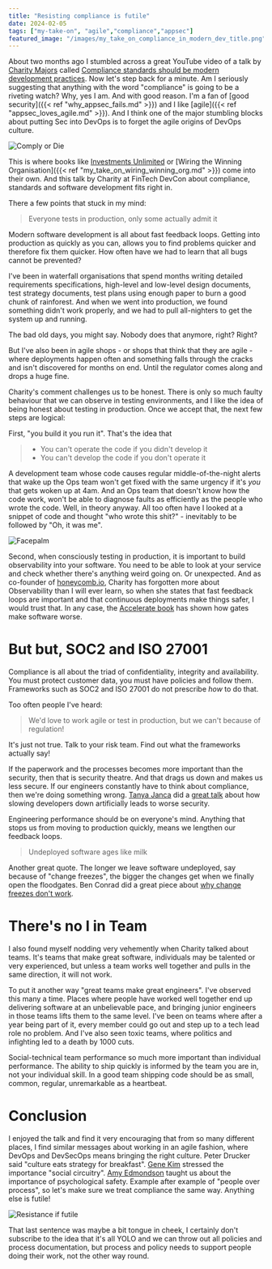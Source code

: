 ```yaml
---
title: "Resisting compliance is futile"
date: 2024-02-05
tags: ["my-take-on", "agile","compliance","appsec"]
featured_image: "/images/my_take_on_compliance_in_modern_dev_title.png"
---
```


About two months ago I stumbled across a great YouTube video of a talk by [Charity Majors](https://twitter.com/mipsytipsy) called
[Compliance standards should be modern development practices](https://www.youtube.com/watch?v=tuunGZ-4wPQ). Now let's
step back for a minute. Am I seriously suggesting that anything with the word "compliance" is going to be a riveting
watch? Why, yes I am. And with good reason. I'm a fan of [good security]({{< ref "why_appsec_fails.md" >}}) and I like
[agile]({{< ref "appsec_loves_agile.md" >}}). And I think one of the major stumbling blocks about putting Sec into DevOps is to
forget the agile origins of DevOps culture.

![Comply or Die](/images/my_take_on_compliance_in_modern_dev_comply_or_die.png)

This is where books like [Investments Unlimited](https://itrevolution.com/product/investments-unlimited/) or 
[Wiring the Winning Organisation]({{< ref "my_take_on_wiring_winning_org.md" >}}) come into their own. And this talk by
Charity at FinTech DevCon about compliance, standards and software development fits right in.

There a few points that stuck in my mind:

> Everyone tests in production, only some actually admit it

Modern software development is all about fast feedback loops. Getting into production as quickly as you can, allows you
to find problems quicker and therefore fix them quicker. How often have we had to learn that all bugs cannot be prevented?

I've been in waterfall organisations that spend months writing detailed requirements specifications, high-level and
low-level design documents, test strategy documents, test plans using enough paper to burn a good chunk of rainforest. 
And when we went into production, we found something didn't work properly, and we had to pull all-nighters to get the
system up and running.

The bad old days, you might say. Nobody does that anymore, right? Right?

But I've also been in agile shops - or shops that think that they are agile - where deployments happen often 
and something falls through the cracks and isn't discovered for months on end. Until the regulator comes along and
drops a huge fine.

Charity's comment challenges us to be honest. There is only so much faulty behaviour that we can observe in 
testing environments, and I like the idea of being honest about testing in production. Once we accept that, the next
few steps are logical:

First, "you build it you run it". That's the idea that

> * You can't operate the code if you didn't develop it
> * You can't develop the code if you don't operate it

A development team whose code causes regular middle-of-the-night alerts that wake up the Ops team won't get fixed with
the same urgency if it's *you* that gets woken up at 4am. And an Ops team that doesn't know how the code work, won't be
able to diagnose faults as efficiently as the people who wrote the code. Well, in theory anyway. All too often have I
looked at a snippet of code and thought "who wrote this shit?" - inevitably to be followed by "Oh, it was me".

![Facepalm](/images/my_take_on_compliance_in_modern_dev_facepalm.png)

Second, when consciously testing in production, it is important to build observability into your software. You need to be able
to look at your service and check whether there's anything weird going on. Or unexpected. And as co-founder of 
[honeycomb.io](https://honeycomb.io/), Charity has forgotten more about Observability than I will ever learn, so when 
she states that fast feedback loops are important and that continuous deployments make things safer, I would
trust that. In any case, the [Accelerate book](https://itrevolution.com/product/accelerate/) has shown how gates make software worse.

# But but, SOC2 and ISO 27001

Compliance is all about the triad of confidentiality, integrity and availability. You must protect customer data, you
must have policies and follow them. Frameworks such as SOC2 and ISO 27001 do not prescribe *how* to do that.

Too often people I've heard:

> We'd love to work agile or test in production, but we can't because of regulation!

It's just not true. Talk to your risk team. Find out what the frameworks actually say!

If the paperwork and the processes becomes more important than the security, then that is security theatre. And that
drags us down and makes us less secure. If our engineers constantly have to think about compliance, then we're doing
something wrong. [Tanya Janca](https://twitter.com/shehackspurple) did a [great talk](https://youtu.be/-ZxY2XlM3-0) 
about how slowing developers down artificially leads to worse security.

Engineering performance should be on everyone's mind. Anything that stops us from moving to production quickly, means
we lengthen our feedback loops. 

> Undeployed software ages like milk

Another great quote. The longer we leave software undeployed, say because of "change freezes", the bigger the changes
get when we finally open the floodgates. Ben Conrad did a great piece about 
[why change freezes don't work](https://www.linkedin.com/pulse/how-change-freeze-can-create-risk-ben-conrad/).

# There's no I in Team

I also found myself nodding very vehemently when Charity talked about teams. It's teams that make great software,
individuals may be talented or very experienced, but unless a team works well together and pulls in the same direction, it
will not work. 

To put it another way "great teams make great engineers". I've observed this many a time. Places where people have
worked well together end up delivering software at an unbelievable pace, and bringing junior engineers in those teams
lifts them to the same level. I've been on teams where after a year being part of it, every member could go out and step
up to a tech lead role no problem. And I've also seen toxic teams, where politics and infighting led to a death by 1000 
cuts.

Social-technical team performance so much more important than individual performance. The ability to ship quickly is 
informed by the team you are in, not your individual skill. In a good team shipping code should be as small, common, 
regular, unremarkable as a heartbeat. 

# Conclusion

I enjoyed the talk and find it very encouraging that from so many different places, I find similar messages about working 
in an agile fashion, where DevOps and DevSecOps means bringing the right culture. Peter Drucker said "culture eats
strategy for breakfast". [Gene Kim](https://twitter.com/RealGeneKim) stressed the importance "social circuitry". 
[Amy Edmondson](https://twitter.com/AmyCEdmondson) taught us about the importance of psychological safety. 
Example after example of "people over process", so let's make sure we treat compliance the same way. 
Anything else is futile! 

![Resistance if futile](/images/my_take_on_compliance_in_modern_dev_resistance_is_futile.png)

That last sentence was maybe a bit tongue in cheek, I certainly don't subscribe to the idea that it's all YOLO and 
we can throw out all policies and process documentation, but process and policy needs to support people doing their
work, not the other way round.